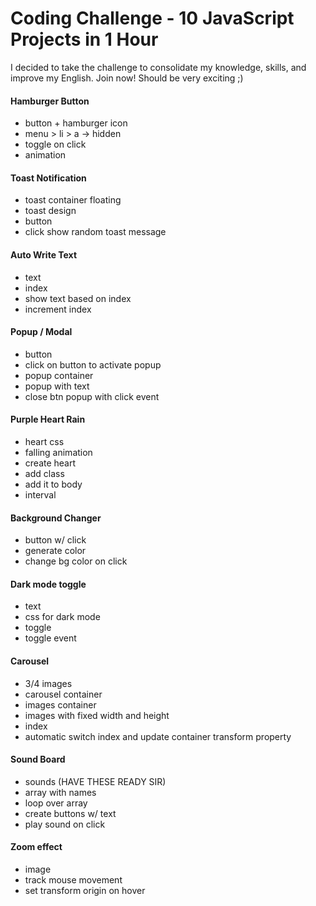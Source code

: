 # Coding Challenge - 10 JavaScript Projects in 1 Hour

I decided to take the challenge to consolidate my knowledge, skills, and improve my English. Join now! Should be very exciting ;)

#### Hamburger Button

- button + hamburger icon
- menu > li > a -> hidden
- toggle on click
- animation

#### Toast Notification

- toast container floating
- toast design
- button
- click show random toast message

#### Auto Write Text

- text
- index
- show text based on index
- increment index

#### Popup / Modal

- button
- click on button to activate popup
- popup container
- popup with text
- close btn popup with click event

#### Purple Heart Rain

- heart css
- falling animation
- create heart
- add class
- add it to body
- interval

#### Background Changer

- button w/ click
- generate color
- change bg color on click

#### Dark mode toggle

- text
- css for dark mode
- toggle
- toggle event

#### Carousel

- 3/4 images
- carousel container
- images container
- images with fixed width and height
- index
- automatic switch index and update container transform property

#### Sound Board

- sounds (HAVE THESE READY SIR)
- array with names
- loop over array
- create buttons w/ text
- play sound on click

#### Zoom effect

- image
- track mouse movement
- set transform origin on hover